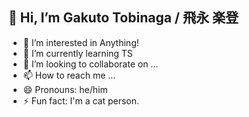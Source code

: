 ## 👋 Hi, I’m Gakuto Tobinaga / 飛永 楽登
- 👀 I’m interested in Anything!
- 🌱 I’m currently learning TS
- 💞️ I’m looking to collaborate on ...
- 📫 How to reach me ...
- 😄 Pronouns: he/him
- ⚡ Fun fact: I'm a cat person.
<!---
GakutoTobinaga/GakutoTobinaga is a ✨ special ✨ repository because its `README.md` (this file) appears on your GitHub profile.
You can click the Preview link to take a look at your changes.
--->
